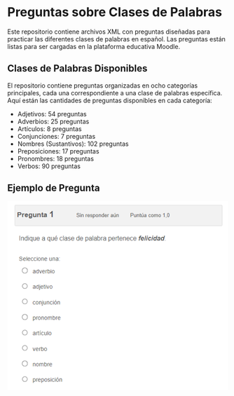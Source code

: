 # Preguntas sobre Clases de Palabras

Este repositorio contiene archivos XML con preguntas diseñadas para practicar las diferentes clases de palabras en español. Las preguntas están listas para ser cargadas en la plataforma educativa Moodle.

## Clases de Palabras Disponibles

El repositorio contiene preguntas organizadas en ocho categorías principales, cada una correspondiente a una clase de palabras específica. Aquí están las cantidades de preguntas disponibles en cada categoría:

- Adjetivos: 54 preguntas
- Adverbios: 25 preguntas
- Artículos: 8 preguntas
- Conjunciones: 7 preguntas
- Nombres (Sustantivos): 102 preguntas
- Preposiciones: 17 preguntas
- Pronombres: 18 preguntas
- Verbos: 90 preguntas

## Ejemplo de Pregunta

![Example](Images/img1.png)
